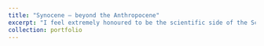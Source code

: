```yaml
---
title: "Synocene – beyond the Anthropocene"
excerpt: "I feel extremely honoured to be the scientific side of the SciArt project [SYNOCENE](https://science-art-society.ec.europa.eu/naturarchy-projects#synocene--beyond-the-anthropocene) conceived by outstanding artists [Marina Wainer](https://marinaestelawainer.com/index.php/en/) and [Sam Nester](https://samnester.com/), and also in collaboration with my colleague [Lucía Iglesias](https://science-art-society.ec.europa.eu/researchers-policymakers#luc%C3%ADa-iglesias-blanco) from European Commission's DG Environment. SYNOCENE is a 360 degree involving sound installation where the voices of humans, artificial intelligence and nature co-exist exploring a decentered view of our anthropocentric experience of the natural world. <br> <br/><img src='/images/synocene.PNG'>"
collection: portfolio
---
```

